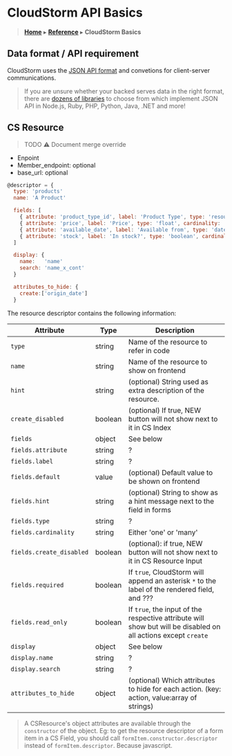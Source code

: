 # CloudStorm API Basics
> [**Home**](../README.md) ▸ [**Reference**](../docs/README.md) ▸ **CloudStorm Basics**

## Data format / API requirement
CloudStorm uses the [JSON API format](http://jsonapi.org/format/#document-structure) and convetions for client-server communications.

> If you are unsure whether your backed serves data in the right format, there are [dozens of libraries](http://jsonapi.org/implementations/) to choose from which implement JSON API in Node.js, Ruby, PHP, Python, Java, .NET and more!

## CS Resource

> TODO :warning: Document merge override

* Enpoint
* Member_endpoint: optional
* base_url: optional

```javascript
@descriptor = {
  type: 'products'
  name: 'A Product'

  fields: [
    { attribute: 'product_type_id', label: 'Product Type', type: 'resource', resource: 'product_types', cardinality: 'one', relationship: 'product_type', required: true, read_only: true }
    { attribute: 'price', label: 'Price', type: 'float', cardinality: 'one', required: true, read_only: false }
    { attribute: 'available_date', label: 'Available from', type: 'date', cardinality: 'one', required: false, read_only: false }
    { attribute: 'stock', label: 'In stock?', type: 'boolean', cardinality: 'one', required: false, read_only: false }
  ]

  display: {
    name:   'name'
    search: 'name_x_cont'
  }

  attributes_to_hide: {
    create:['origin_date']
  }
```

The resource descriptor contains the following information:

Attribute            | Type    | Description
-------------------- | ------- | ----------- 
`type`               | string  | Name of the resource to refer in code
`name`               | string  | Name of the resource to show on frontend
`hint`               | string  | (optional) String used as extra description of the resource.
`create_disabled`    | boolean | (optional) If true, NEW button will not show next to it in CS Index
`fields`             | object  | See below
`fields.attribute`   | string  | ?
`fields.label`       | string  | ?
`fields.default`     | value   | (optional) Default value to be shown on frontend
`fields.hint`        | string  | (optional) String to show as a hint message next to the field in forms
`fields.type`        | string  | ?
`fields.cardinality` | string  | Either 'one' or 'many'
`fields.create_disabled` | boolean | (optional): if true, NEW button will not show next to it in CS Resource Input
`fields.required`    | boolean | If `true`, CloudStorm will append an asterisk `*` to the label of the rendered field, and ???
`fields.read_only`   | boolean | If `true`, the input of the respective attribute will show but will be disabled on all actions except `create`
`display`            | object | See below
`display.name`       | string | ? 
`display.search`     | string | ?
`attributes_to_hide` | object | (optional) Which attributes to hide for each action. (key: action, value:array of strings)

> A CSResource's object attributes are available through the `constructor` of the object. Eg: to get the resource descriptor of a form item in a CS Field, you should call `formItem.constructor.descriptor` instead of `formItem.descriptor`. Because javascript.
